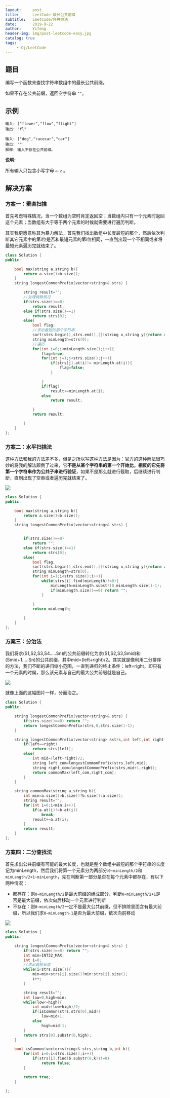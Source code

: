 ```yaml
---
layout:     post
title:      LeetCode-最长公共前缀
subtitle:   LeetCode/各种方法
date:       2019-9-22
author:     Yifeng
header-img: img/post-leetcode-easy.jpg
catalog: true
tags:
     - Oj/LeetCode
---
```




## 题目

编写一个函数来查找字符串数组中的最长公共前缀。

如果不存在公共前缀，返回空字符串 `""`。



## 示例

```
输入: ["flower","flow","flight"]
输出: "fl"

输入: ["dog","racecar","car"]
输出: ""
解释: 输入不存在公共前缀。
```

**说明:**

所有输入只包含小写字母 `a-z` 。



## 解决方案

### 方案一：垂直扫描    

​     首先考虑特殊情况，当一个数组为空时肯定返回空；当数组内只有一个元素时返回这个元素；当数组有大于等于两个元素的时候就需要进行遍历判断。

​    其实我更愿意称其为暴力解法，首先我们找出数组中长度最短的那个，然后依次判断其它元素中的第i位是否和最短元素的第i位相同，一直到出现一个不相同或者将最短元素遍历完就结束了。

```c++
class Solution {
public:

    bool max(string a,string b){
        return a.size()<b.size();
    }
    string longestCommonPrefix(vector<string>& strs) {

        string result="";
        //处理特殊情况
        if(strs.size()==0)
            return result;
        else if(strs.size()==1)
            return strs[0];
        else{
            bool flag;
            //求出最短的那个字符串
            sort(strs.begin(),strs.end(),[](string x,string y){return x.length()<y.length();});
            string minLength=strs[0];
            //遍历
            for(int i=0;i<minLength.size();i++){
                flag=true;
                for(int j=1;j<strs.size();j++){
                    if(strs[j].at(i)!= minLength.at(i)){
                        flag=false;
                    }

                }
                if(flag)
                    result+=minLength.at(i);
                else
                    return result;

            }
            return result;

        }
    }
};
```

### 方案二：水平扫描法

​      这种方法和我的方法差不多，但是之所以写这种方法是因为：官方的这种解法很巧妙的将我的解法颠倒了过来，它**不是从某个字符串的第一个开始比，相反的它先将第一个字符串作为公共子串进行验证**，如果不是那么就进行截取，后继续进行判断，直到出现了空串或者遍历完就结束了。

![](https://i.loli.net/2019/09/22/wnEAYyePctg4RSB.png)

```c++
class Solution {
public:

    bool max(string a,string b){
        return a.size()<b.size();
    }
    string longestCommonPrefix(vector<string>& strs) {


        if(strs.size()==0)
            return "";
        else if(strs.size()==1)
            return strs[0];
        else{
            bool flag;
            sort(strs.begin(),strs.end(),[](string x,string y){return x.length()<y.length();});
            string minLength=strs[0];
            for(int i=1;i<strs.size();i++){
                while(strs[i].find(minLength)!=0){
                    minLength=minLength.substr(0,minLength.size()-1);
                    if(minLength.size()==0) return "";
                }

            }
            return minLength;

        }
    }
};
```



### 方案三：分治法

​      我们将求(S1,S2,S3,S4.....Sn)的公共前缀转化为求(S1,S2,S3,Smid)和(Smid+1.....Sn)的公共前缀，其中mid=(left+right)/2。其实就是像利用二分排序的方法，我们不断的递归缩小范围，一直到递归的终止条件：left=right，即只有一个元素的时候，那么该元素与自己的最大公共前缀就是自己。

![](https://i.loli.net/2019/09/23/I2irJGPQd1fHURn.png)

  就像上面的这幅图片一样，分而治之。

```c++
class Solution {
public:

    string longestCommonPrefix(vector<string>& strs) {
        if(strs.size()==0) return "";
        return longestCommonPrefix(strs,0,strs.size()-1);
    }

    string longestCommonPrefix(vector<string> &strs,int left,int right){
        if(left==right)
            return strs[left];
        else{
            int mid=(left+right)/2;
            string left_com=longestCommonPrefix(strs,left,mid);
            string right_com=longestCommonPrefix(strs,mid+1,right);
            return commonMax(left_com,right_com);
        }
    }

    string commonMax(string a,string b){
        int min=a.size()>b.size()?b.size():a.size();
        string result="";
        for(int i=0;i<min;i++){
            if(a.at(i)!=b.at(i))
                break;
            result+=a.at(i);
        }
        return result;
    }
};
```



### 方案四：二分查找法

​       首先求出公共前缀有可能的最大长度，也就是整个数组中最短的那个字符串的长度记为minLength，然后我们将第一个元素分为两部分:`0~minLength/2`和`minLength/2+1~minLength`，先在判断第一部分是否在每个元素中都存在，有以下两种情况：

- 都存在：则`0~minLength/2`是最大前缀的组成部分，判断`0~minLength/2+1`是否是最大前缀，依次向后移动一个元素进行判断
- 不存在：则`0~minLength/2`一定不是最大公共前缀，但不排除里面含有最大前缀，所以我们求`0~minLength-1`是否为最大前缀，依次向前移动

![](https://i.loli.net/2019/09/23/YdHlPOM32Wh7tnw.png)



```c++
class Solution {
public:

    string longestCommonPrefix(vector<string>& strs) {
        if(strs.size()==0) return "";
        int min=INT32_MAX;
        int i=0;
        //求出最短长度
        while(i<strs.size()){
            min=min<strs[i].size()?min:strs[i].size();
            i++;
        }

        string result="";
        int low=0,high=min;
        while(low<=high){
            int mid=(low+high)/2;
            if(isCommon(strs,strs[0],mid))
                low=mid+1;
            else
                high=mid-1;
        }
        return strs[0].substr(0,high);
    }

    bool isCommon(vector<string>& strs,string b,int k){
        for(int i=0;i<strs.size();i++){
            if(strs[i].find(b.substr(0,k))!=0)
                return false;
        }

        return true;
    }

};
```

